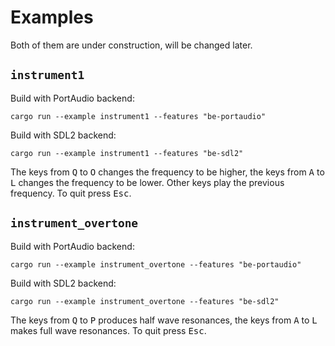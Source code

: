 # Examples
Both of them are under construction, will be changed later.

## `instrument1`
Build with PortAudio backend:

`cargo run --example instrument1 --features "be-portaudio"`

Build with SDL2 backend:

`cargo run --example instrument1 --features "be-sdl2"`



The keys from <kbd>Q</kbd> to <kbd>O</kbd> changes the frequency to be higher, the keys from <kbd>A</kbd> to <kbd>L</kbd> changes the frequency to be lower. Other keys play the previous frequency. To quit press <kbd>Esc</kbd>.




## `instrument_overtone`
Build with PortAudio backend:

`cargo run --example instrument_overtone --features "be-portaudio"`

Build with SDL2 backend:

`cargo run --example instrument_overtone --features "be-sdl2"`



The keys from <kbd>Q</kbd> to <kbd>P</kbd> produces half wave resonances, the keys from <kbd>A</kbd> to <kbd>L</kbd> makes full wave resonances. To quit press <kbd>Esc</kbd>.